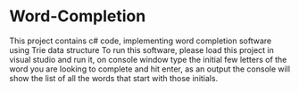# Word-Completion
This project contains c# code, implementing word completion software using Trie data structure
To run this software, please load this project in visual studio and run it, on console window type the initial few letters of the word you are looking to complete and hit enter, as an output the console will show the list of all the words that start with those initials.
